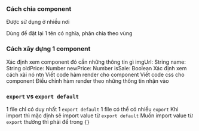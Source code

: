 
### Cách chia component
Được sử dụng ở nhiều nơi
    <NavBar>
    <Footer>
    <Product>
    <RecentProduct>
    <RatingStar>
    <IconButton>
    <SearchBox>
    <ResultIndicator>
    <AdvertiseCard>
Dùng để đặt lại 1 tên có nghĩa, phân chia theo vùng
    <HomePage>
    <CheckoutPage>

### Cách xây dựng 1 component
Xác định xem component đó cần những thông tin gì
    <Product>
    imgUrl: String
    name: String
    oldPrice: Number
    newPrice: Number
    isSale: Boolean
Xác định xem cách xài nó ntn
    <Product imgUrl="..." title="Spageti" oldPrice={300} newPrice={400} isSale>
    <Product imgUrl="..." title="Spageti" oldPrice={300} newPrice={400}>
Viết code hàm render cho component
Viết code css cho component
Điều chỉnh hàm render theo những thông tin nhận vào


### `export` vs `export default`
1 file chỉ có duy nhất 1 `export default`
1 file có thể có nhiều `export`
Khi import thì mặc định sẽ import value từ `export default`
Muốn import value từ `export` thường thì phải để trong `{}`